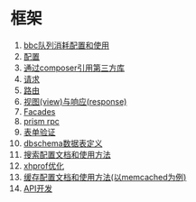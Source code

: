 框架
================================================

1. [bbc队列消耗配置和使用](10.queue.md)
1. [配置](100.configuration.md)
1. [通过composer引用第三方库](200.composer.md)
1. [请求](300.requests.md)
1. [路由](400.routing.md)
1. [视图(view)与响应(response)](500.responses.md)
1. [Facades](600.facades.md)
1. [prism rpc](700.prism.md)
1. [表单验证](800.validator.md)
1. [dbschema数据表定义](900.schema.md)
1. [搜索配置文档和使用方法](1300.search.md)
1. [xhprof优化](1400.xhprof.md)
1. [缓存配置文档和使用方法(以memcached为例)](1500.cache.md)
1. [API开发](1600.prism.md)
